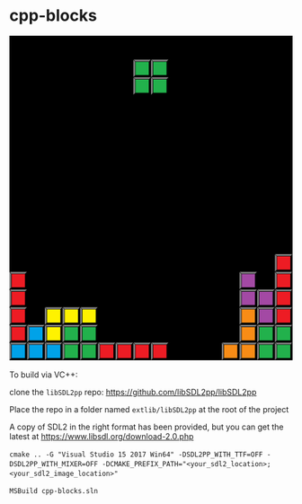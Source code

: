 # cpp-blocks

![blocks](cpp-blocks.png)

To build via VC++:

clone the `libSDL2pp` repo: https://github.com/libSDL2pp/libSDL2pp

Place the repo in a folder named `extlib/libSDL2pp` at the root of the project

A copy of SDL2 in the right format has been provided, but you can get the latest at https://www.libsdl.org/download-2.0.php

`cmake .. -G "Visual Studio 15 2017 Win64" -DSDL2PP_WITH_TTF=OFF -DSDL2PP_WITH_MIXER=OFF -DCMAKE_PREFIX_PATH="<your_sdl2_location>;<your_sdl2_image_location>"`

`MSBuild cpp-blocks.sln`
